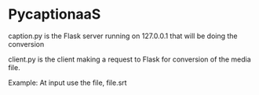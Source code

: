 # PycaptionaaS

caption.py is the Flask server running on 127.0.0.1 that will be doing the conversion



client.py is the client making a request to Flask for conversion of the media file.

Example: At input use the file, file.srt

